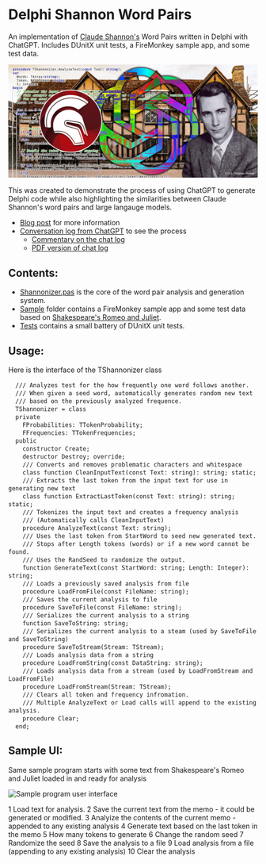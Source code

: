 # Delphi Shannon Word Pairs
An implementation of [Claude Shannon's](https://en.wikipedia.org/wiki/Claude_Shannon) Word Pairs written in Delphi with ChatGPT. Includes DUnitX unit tests, a FireMonkey sample app, and some test data.

![Claude Shannon's Word Pairs with Delphi and ChatGPT](https://github.com/jimmckeeth/Delphi-Shannon-Word-Pairs/blob/main/Documentation/Delphi-Shannon-Word-Pairs(wide).jpg?raw=true)

This was created to demonstrate the process of using ChatGPT to generate Delphi code while also highlighting the similarities between Claude Shannon's word pairs and large langauge models.

 * [Blog post](https://gdksoftware.com/knowledgebase/writing-delphi-code-with-chatgpt-4-thanks-to-claude-shannon) for more information
 * [Conversation log from ChatGPT](https://chat.openai.com/share/4e41c575-c1cc-4fd2-975f-f4f46aa522b7) to see the process
   * [Commentary on the chat log](https://docs.google.com/document/d/e/2PACX-1vSuB7gXH9BO_IN5MgJv3lcImVdrZ6jNtw3kqXG4Gc4GydNNVzHqMf7e27cYFG_wrNDqmLWZCqVTE09R/pub)
   * [PDF version of chat log](https://github.com/jimmckeeth/Delphi-Shannon-Word-Pairs/blob/main/Documentation/Delphi%20Shannon%20Word%20Pairs%20-%20ChatGPT4%20Conversation.pdf)

## Contents:

* [Shannonizer.pas](https://github.com/jimmckeeth/Delphi-Shannon-Word-Pairs/blob/main/Shannonizer.pas) is the core of the word pair analysis and generation system.
* [Sample](https://github.com/jimmckeeth/Delphi-Shannon-Word-Pairs/tree/main/Sample) folder contains a FireMonkey sample app and some test data based on [Shakespeare's Romeo and Juliet](https://github.com/jimmckeeth/Delphi-Shannon-Word-Pairs/blob/main/Sample/Romeo.txt).
* [Tests](https://github.com/jimmckeeth/Delphi-Shannon-Word-Pairs/tree/main/Tests) contains a small battery of DUnitX unit tests.

## Usage:

Here is the interface of the TShannonizer class

```Delphi
  /// Analyzes test for the how frequently one word follows another.
  /// When given a seed word, automatically generates random new text
  /// based on the previously analyzed frequence.
  TShannonizer = class
  private
    FProbabilities: TTokenProbability;
    FFrequencies: TTokenFrequencies;
  public
    constructor Create;
    destructor Destroy; override;
    /// Converts and removes problematic characters and whitespace
    class function CleanInputText(const Text: string): string; static;
    /// Extracts the last token from the input text for use in generating new text
    class function ExtractLastToken(const Text: string): string; static;
    /// Tokenizes the input text and creates a frequency analysis
    /// (Automatically calls CleanInputText)
    procedure AnalyzeText(const Text: string);
    /// Uses the last token from StartWord to seed new generated text.
    /// Stops after Length tokens (words) or if a new word cannot be found.
    /// Uses the RandSeed to randomize the output.
    function GenerateText(const StartWord: string; Length: Integer): string;
    /// Loads a previously saved analysis from file
    procedure LoadFromFile(const FileName: string);
    /// Saves the current analysis to file
    procedure SaveToFile(const FileName: string);
    /// Serializes the current analysis to a string
    function SaveToString: string;
    /// Serializes the current analysis to a steam (used by SaveToFile and SaveToString)
    procedure SaveToStream(Stream: TStream);
    /// Loads analysis data from a string
    procedure LoadFromString(const DataString: string);
    /// Loads analysis data from a stream (used by LoadFromStream and LoadFromFile)
    procedure LoadFromStream(Stream: TStream);
    /// Clears all token and frequency infromation.
    /// Multiple AnalyzeText or Load calls will append to the existing analysis.
    procedure Clear;
  end;
```

## Sample UI:

Same sample program starts with some text from Shakespeare's Romeo and Juliet loaded in and ready for analysis

![Sample program user interface](https://github.com/jimmckeeth/Delphi-Shannon-Word-Pairs/assets/821930/acd9cdc1-02ed-4587-b058-7cbc733e5b30)

1 Load text for analysis.
2 Save the current text from the memo - it could be generated or modified.
3 Analyize the contents of the current memo - appended to any existing analysis
4 Generate text based on the last token in the memo
5 How many tokens to generate
6 Change the random seed
7 Randomize the seed
8 Save the analysis to a file
9 Load analysis from a file (appending to any existing analysis)
10 Clear the analysis
